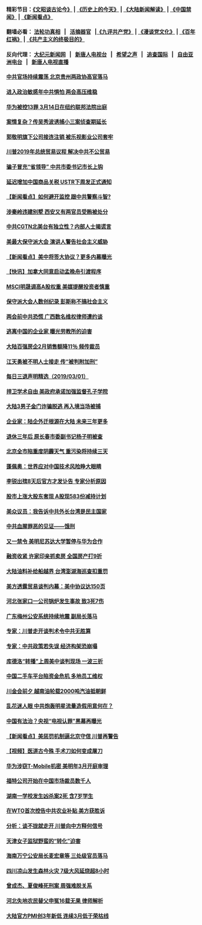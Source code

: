 #### 精彩节目：[《文昭谈古论今》](http://155.138.205.71/wenzhao) | [《历史上的今天》](http://155.138.205.71/today-in-history) | [《大陆新闻解读》](http://155.138.205.71/ntdtv-comedy) | [《中国禁闻》](http://155.138.205.71/ntdtv-news) | [《新闻看点》](http://155.138.205.71/news-insight) 

 #### 翻墙必看： [法轮功真相](http://155.138.205.71:10000/videos/truth.html) &nbsp;&nbsp;|&nbsp;&nbsp; [活摘器官](http://155.138.205.71:10000/videos/res/Organs/) &nbsp;&nbsp;|[《九评共产党》](http://155.138.205.71:10000/videos/jiuping) | [《漫谈党文化》](http://155.138.205.71:10000/videos/mtdwh) | [《百年红祸》](http://155.138.205.71:10000/videos/bnhh) | [《共产主义的终极目的》](http://155.138.205.71:10000/videos/res/zjmd) 

 #### 反向代理： [大纪元新闻网](http://155.138.205.71:10080/) &nbsp;&nbsp;|&nbsp;&nbsp; [新唐人电视台](http://155.138.205.71:8000/) &nbsp;&nbsp;|&nbsp;&nbsp; [希望之声](http://155.138.205.71:8200/) &nbsp;&nbsp;|&nbsp;&nbsp; [追查国际](http://155.138.205.71:10010/) &nbsp;&nbsp;|&nbsp;&nbsp; [自由亚洲电台](http://155.138.205.71:9800/) &nbsp;&nbsp;|&nbsp;&nbsp; [新唐人电视直播](http://155.138.205.71/) 

#### [中共官场持续震荡 北京贵州两政协高官落马](../pages/nsc413/n11083095.md?t=03020336) 

#### [进入政治敏感年中共惧怕 两会高压维稳](../pages/nsc413/n11082803.md?t=03020336) 


#### [华为被控13罪 3月14日在纽约联邦法院出庭](../pages/nsc413/n11082772.md?t=03020336) 

#### [案情复杂？传吴秀波诱捕小三案侦查期延长](../pages/nsc413/n11082494.md?t=03020336) 

#### [郭敬明旗下公司接连注销 被乐视影业公司套牢](../pages/nsc413/n11082525.md?t=03020336) 

#### [川普2019年总统贸易议程 解决中共不公贸易](../pages/nsc413/n11082766.md?t=03020336) 

#### [骗子冒充“省领导” 中共市委书记市长上钩](../pages/nsc413/n11082471.md?t=03020336) 

#### [延迟增加中国商品关税 USTR下周发正式通知](../pages/nsc413/n11082707.md?t=03020336) 

#### [【新闻看点】如何避开监控 跟中共警察斗智?](../pages/nsc413/n11082342.md?t=03020336) 

#### [涉秦岭违建别墅 西安又有两官员受贿被处分](../pages/nsc413/n11082578.md?t=03020336) 

#### [中共CGTN北美台有独立性？内部人士揭谎言](../pages/nsc413/n11082511.md?t=03020336) 

#### [美最大保守派大会 演讲人警告社会主义威胁](../pages/nsc413/n11082171.md?t=03020336) 

#### [【新闻看点】美中将签大协议？更多内幕曝光](../pages/nsc413/n11082208.md?t=03020336) 

#### [【快讯】加拿大同意启动孟晚舟引渡程序](../pages/nsc413/n11082478.md?t=03020336) 

#### [MSCI明晟调高A股权重 美媒提醒投资者慎重](../pages/nsc413/n11082078.md?t=03020336) 

#### [保守派大会人数创纪录 彭斯称不搞社会主义](../pages/nsc413/n11082273.md?t=03020336) 

#### [两会前中共恐慌 广西数名维权律师遭约谈](../pages/nsc413/n11082307.md?t=03020336) 

#### [逃离中国的企业家 曝光劳教所的迫害](../pages/nsc413/n11080422.md?t=03020336) 

#### [大陆百强房企2月销售额降11％ 频传裁员](../pages/nsc413/n11082210.md?t=03020336) 

#### [江天勇被不明人士接走 传“被判附加刑”](../pages/nsc413/n11082223.md?t=03020336) 

#### [每日三退声明精选（2019/03/01）](../pages/nsc413/n11082190.md?t=03020336) 

#### [捍卫学术自由 美政府承诺加强监督孔子学院](../pages/nsc413/n11081281.md?t=03020336) 

#### [大陆3男子金门诈骗脱逃 再入境当场被捕](../pages/nsc413/n11082038.md?t=03020336) 


#### [企业家：陆企外迁根源在大陆 未来三年更多](../pages/nsc413/n11081616.md?t=03020336) 

#### [退休三年后 原长春市委副书记杨子明被查](../pages/nsc413/n11080195.md?t=03020336) 

#### [北京全市陷重度阴霾天气 重污染将持续三天](../pages/nsc413/n11081790.md?t=03020336) 

#### [蓬佩奥：世界应对中国技术风险睁大眼睛](../pages/nsc413/n11081916.md?t=03020336) 

#### [李锐出殡8天后官方才发讣告 专家分析原因](../pages/nsc413/n11081400.md?t=03020336) 

#### [股市上涨大股东套现 A股现583份减持计划](../pages/nsc413/n11081294.md?t=03020336) 

#### [美众议员：我告诉中共外长台湾是民主国家](../pages/nsc413/n11081406.md?t=03020336) 

#### [中共血腥罪恶的见证——饿刑](../pages/nsc413/n11077378.md?t=03020336) 

#### [又一禁令 美明尼苏达大学暂停与华为合作](../pages/nsc413/n11080819.md?t=03020336) 

#### [融资收紧 许家印亲抓卖房 全国房产打9折](../pages/nsc413/n11081199.md?t=03020336) 

#### [大陆油料补给船越界 台湾澎湖海巡查扣重罚](../pages/nsc413/n11081173.md?t=03020336) 

#### [美方透露贸易谈判内幕：美中协议达150页](../pages/nsc413/n11080846.md?t=03020336) 

#### [河北张家口一公司锅炉发生事故 致3死7伤](../pages/nsc413/n11081120.md?t=03020336) 

#### [广东梅州公安系统持续地震 副局长落马](../pages/nsc413/n11080916.md?t=03020336) 

#### [专家：川普走开谈判术令中共无胜算](../pages/nsc413/n11080966.md?t=03020336) 

#### [专家：中共政策若失误 经济构架恐崩塌](../pages/nsc413/n11080731.md?t=03020336) 

#### [库德洛“转播”上周美中谈判现场 一波三折](../pages/nsc413/n11080699.md?t=03020336) 

#### [中国二手车平台陷资金危机 多地员工维权](../pages/nsc413/n11080653.md?t=03020336) 

#### [川金会前夕 越南油轮载2000吨汽油抵朝鲜](../pages/nsc413/n11080461.md?t=03020336) 

#### [乱花迷人眼 中共炮轰明星流量造假用意何在？](../pages/nsc413/n11080376.md?t=03020336) 

#### [中国有法治？央视“电视认罪”黑幕再曝光](../pages/nsc413/n11080088.md?t=03020336) 

#### [【新闻看点】美惩罚机制逼北京守信 川普再警告](../pages/nsc413/n11079954.md?t=03020336) 

#### [【视频】医道古今殊 手术刀如何变成屠刀](../pages/nsc413/n11002211.md?t=03020336) 

#### [华为涉窃T-Mobile机密 美明年3月开庭审理](../pages/nsc413/n11080311.md?t=03020336) 

#### [福特公司开始在中国市场裁员数千人](../pages/nsc413/n11080230.md?t=03020336) 

#### [湖南一学校发生凶杀案2死 含7岁学生](../pages/nsc413/n11080277.md?t=03020336) 

#### [在WTO首次控告中共农业补贴 美方获胜诉](../pages/nsc413/n11080207.md?t=03020336) 

#### [分析：谈不拢就走开 川普向中方释何信号](../pages/nsc413/n11080054.md?t=03020336) 

#### [天津女子监狱野蛮的“转化”迫害](../pages/nsc413/n11072245.md?t=03020336) 


#### [海南万宁公安局长麦宏章等 三处级官员落马](../pages/nsc413/n11079671.md?t=03020336) 

#### [四川凉山发生森林火灾 7级大风延烧超8小时](../pages/nsc413/n11079637.md?t=03020336) 

#### [曾成杰、夏俊峰死刑案 周强难脱关系](../pages/nsc413/n11079433.md?t=03020336) 

#### [河北失地农民替父申冤16载无果 律师解析](../pages/nsc413/n11078806.md?t=03020336) 

#### [大陆官方PMI创3年新低 连续3月低于荣枯线](../pages/nsc413/n11079301.md?t=03020336) 

